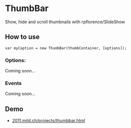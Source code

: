 ThumbBar
========

Show, hide and scroll thumbnails with rpflorence/SlideShow

How to use
----------

	var myCaption = new ThumbBar(thumbContainer, [options]);

### Options:

Coming soon…

### Events

Coming soon…

Demo
----

* [2011.mild.ch/projects/thumbbar.html](http://2011.mild.ch/projects/thumbbar.html)
